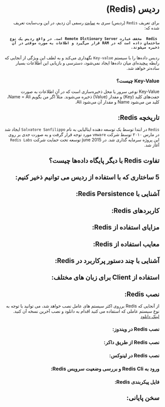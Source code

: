 <div dir = 'rtl'>

# ردیس (Redis)
برای تعریف ```Redis``` (ردیس) سری به [سایت](https://redis.io) رسمی آن زدیم، در این وب‌سایت تعریف شده که:
#### ```  Redis  مخفف عبارت Remote Dlctionary Server است. در واقع ردیس یک نوع ساختمانِ داده است که در RAM قرار می‌گیرد و اطلاعات به صورت موقتی در آن ذخیره می‌شوند.  ```
ردیس داده‌ها را با سیستم ```Key-value``` نگهداری می‌کند و به لطف این ویژگی از آنجایی که رابطه پیچیده‌ای میان داده‌ها ایجاد نمی‌شود، دسترسی و بازیابی این اطلاعات بسیار ساده‌تر خواهد شد.
### Key-Value چیست؟
Key-Value نوعی سرور یا محل ذخیره‌سازی است که در آن اطلاعات به صورت جفت‌های کلید (Key) و مقدار (Value) ذخیره می‌شوند. مثلاً اگر من بگویم Name = Ali، کلید من می‌شود Name و مقدار آن می‌شود Ali.
## تاریخچه Redis:
```Redis``` در ابتدا توسط یک توسعه دهنده ایتالیایی به نام ```Salvatore Sanfilippo``` ایجاد شد در مارس ۲۰۱۰ توسط شرکت ```vmware``` مورد توجه قرار گرفت و به صورت جدی بر روی این پروژه سرمایه گذاری شد.
در june 2015 توسعه تحت حمایت شرکت ```Redis Labs``` آغاز شد.
## تفاوت Redis با دیگر پایگاه داده‌ها چیست؟

## 5 ساختاری که با استفاده از ردیس می توانیم ذخیر کنیم:

## آشنایی با Redis Persistence:

## کاربردهای Redis:

## مزایای استفاده از Redis:

## معایب استفاده از Redis:

## آشنایی با چند دستور پرکاربرد در Redis:

## استفاده از Client برای زبان های مختلف:

## نصب Redis:
از آنجایی که Redis برروی اکثر سیستم های عامل نصب خواهد شد، می توانید با توجه به نوع سیستم عاملی که استفاده می کنید اقدام به دانلود و نصب آخرین نسخه آن کنید.
[لینک دانلود](https://redis.io/download)
### نصب Redis در ویندوز:

### نصب Redis از طریق داکر:

### نصب Redis در لینوکس:

### ورود به Redis Cli و بررسی وضعیت سرویس Redis:

### فایل پیکربندی Redis:

## سخن پایانی:

</div>
